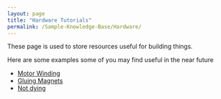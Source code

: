 ```yaml
---
layout: page
title: "Hardware Tutorials"
permalink: /Sample-Knowledge-Base/Hardware/
---
```


These page is used to store resources useful for building things.

Here are some examples some of you may find useful in the near future

* [Motor Winding](content/Hardware-tutorials/MotorWindingManual.pdf)
* [Gluing Magnets](https://www.kjmagnetics.com/blog.asp?p=sticky-business-how-to-glue-neodymum-magnets)
* [Not dying](https://www.who.int/emergencies/diseases/novel-coronavirus-2019/advice-for-public)


